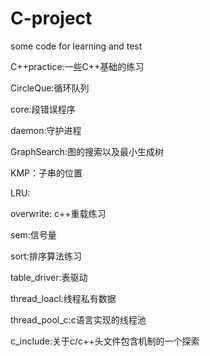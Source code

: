 # C-project
some code for learning and test

C++practice:一些C++基础的练习

CircleQue:循环队列

core:段错误程序

daemon:守护进程

GraphSearch:图的搜索以及最小生成树

KMP：子串的位置

LRU:

overwrite: c++重载练习

sem:信号量

sort:排序算法练习

table_driver:表驱动

thread_loacl:线程私有数据

thread_pool_c:c语言实现的线程池

c_include:关于c/c++头文件包含机制的一个探索
